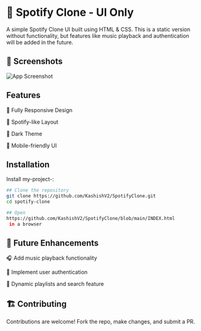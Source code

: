 
# 🎵 Spotify Clone - UI Only

A simple Spotify Clone UI built using HTML & CSS. This is a static version without functionality, but features like music playback and authentication will be added in the future.


##  📸 Screenshots

![App Screenshot](https://github.com/user-attachments/assets/c560529c-dd80-435d-adbd-6983e2c32abd)


## Features

🎨 Fully Responsive Design

🎼 Spotify-like Layout

🌙 Dark Theme

📱 Mobile-friendly UI


## Installation

Install my-project-:

```bash
## Clone the repository
git clone https://github.com/KashishV2/SpotifyClone.git
cd spotify-clone

## Open 
https://github.com/KashishV2/SpotifyClone/blob/main/INDEX.html
 in a browser

```
    
## 📌 Future Enhancements

🎧 Add music playback functionality

🔐 Implement user authentication

📜 Dynamic playlists and search feature
## 🏗️ Contributing

Contributions are welcome! Fork the repo, make changes, and submit a PR.

